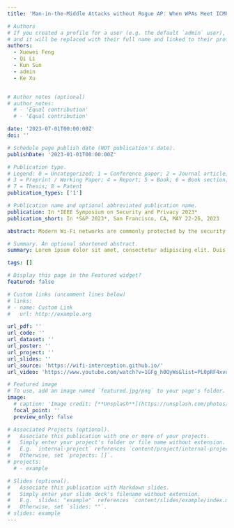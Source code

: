 ```yaml
---
title: 'Man-in-the-Middle Attacks without Rogue AP: When WPAs Meet ICMP Redirects'

# Authors
# If you created a profile for a user (e.g. the default `admin` user), write the username (folder name) here
# and it will be replaced with their full name and linked to their profile.
authors:
  - Xuewei Feng
  - Qi Li
  - Kun Sun
  - admin
  - Ke Xu


# Author notes (optional)
# author_notes:
  # - 'Equal contribution'
  # - 'Equal contribution'

date: '2023-07-01T00:00:00Z'
doi: ''

# Schedule page publish date (NOT publication's date).
publishDate: '2023-01-01T00:00:00Z'

# Publication type.
# Legend: 0 = Uncategorized; 1 = Conference paper; 2 = Journal article;
# 3 = Preprint / Working Paper; 4 = Report; 5 = Book; 6 = Book section;
# 7 = Thesis; 8 = Patent
publication_types: ['1']

# Publication name and optional abbreviated publication name.
publication: In *IEEE Symposium on Security and Privacy 2023*
publication_short: In *S&P 2023*, San Francisco, CA, MAY 22-26, 2023

abstract: Modern Wi-Fi networks are commonly protected by the security mechanisms, e.g., WPA, WPA2 or WPA3, and thus it is difficult for an attacker (amalicious supplicant) to hijack the traffic of other supplicants as a man-in-the-middle (MITM). In traditional Evil Twins attacks, attackers may deploy a bogus wireless access point (AP) to hijack the victim supplicants’ traffic (e.g., stealing credentials). In this paper, we uncover a new MITM attack that can evade the security mechanisms in Wi-Fi networks by spoofing the legitimate AP to send a forged ICMP redirect message to a victim supplicant and thus allow attackers to stealthily hijack the traffic from the victim supplicant without deploying any bogus AP. The core idea is to misuse the vulnerability of cross-layer interactions between WPAs and ICMP protocols, totally evading the link layer security mechanisms enforced by WPAs. We resolve two requirements to successfully launch our attack. First, when the attacker spoofs the legitimate AP to craft an ICMP redirect message, the legitimate AP cannot recognize and filter out those forged ICMP redirect messages. We uncover a new vulnerability (CVE-2022-25667) of the Network Processing Units (NPUs) in AP routers that restrict the AP routers from blocking fake ICMP error messages passing through the router. We test 55 popular wireless routers from 10 well-known AP vendors, and none of these routers can block the forged ICMP redirect messages due to this vulnerability. Second, we develop a new method to ensure the forged ICMP redirect message can evade the legitimacy check of the victim supplicant and then poison its routing table. We conduct an extensive measurement study on 122 real-world Wi-Fi networks, covering all prevalent Wi-Fi security modes. The experimental results show that 109 out of the 122 (89%) evaluated Wi-Fi networks are vulnerable to our attack. Besides notifying the vulnerability to the NPU manufacturers and the AP vendors, we develop two countermeasures to throttle the identified attack.

# Summary. An optional shortened abstract.
summary: Lorem ipsum dolor sit amet, consectetur adipiscing elit. Duis posuere tellus ac convallis placerat. Proin tincidunt magna sed ex sollicitudin condimentum.

tags: []

# Display this page in the Featured widget?
featured: false

# Custom links (uncomment lines below)
# links:
# - name: Custom Link
#   url: http://example.org

url_pdf: ''
url_code: ''
url_dataset: ''
url_poster: ''
url_project: ''
url_slides: ''
url_source: 'https://wifi-interception.github.io/'
url_video: 'https://www.youtube.com/watch?v=1GFg_h0OyWs&list=PL0pRF4xvoD0kRsa5AeL9ncGw7CnLdIr7A&index=104&t=777s&ab_channel=IEEESymposiumonSecurityandPrivacy'

# Featured image
# To use, add an image named `featured.jpg/png` to your page's folder.
image:
  # caption: 'Image credit: [**Unsplash**](https://unsplash.com/photos/pLCdAaMFLTE)'
  focal_point: ''
  preview_only: false

# Associated Projects (optional).
#   Associate this publication with one or more of your projects.
#   Simply enter your project's folder or file name without extension.
#   E.g. `internal-project` references `content/project/internal-project/index.md`.
#   Otherwise, set `projects: []`.
# projects:
  # - example

# Slides (optional).
#   Associate this publication with Markdown slides.
#   Simply enter your slide deck's filename without extension.
#   E.g. `slides: "example"` references `content/slides/example/index.md`.
#   Otherwise, set `slides: ""`.
# slides: example
---
```


<!-- {{% callout note %}}
Click the _Cite_ button above to demo the feature to enable visitors to import publication metadata into their reference management software.
{{% /callout %}}

{{% callout note %}}
Create your slides in Markdown - click the _Slides_ button to check out the example.
{{% /callout %}}

Supplementary notes can be added here, including [code, math, and images](https://wowchemy.com/docs/writing-markdown-latex/). -->
